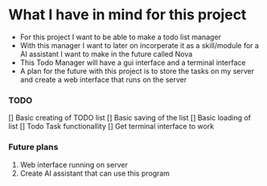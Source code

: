 # What I have in mind for this project
- For this project I want to be able to make a todo list manager
- With this manager I want to later on incorperate it as a skill/module for a AI assistant I want to make in the future called Nova
- This Todo Manager will have a gui interface and a terminal interface
- A plan for the future with this project is to store the tasks on my server and create a web interface that runs on the server

### TODO
[] Basic creating of TODO list 
[] Basic saving of the list
[] Basic loading of list
[] Todo Task functionallity
[] Get terminal interface to work

### Future plans
1. Web interface running on server
2. Create AI assistant that can use this program
